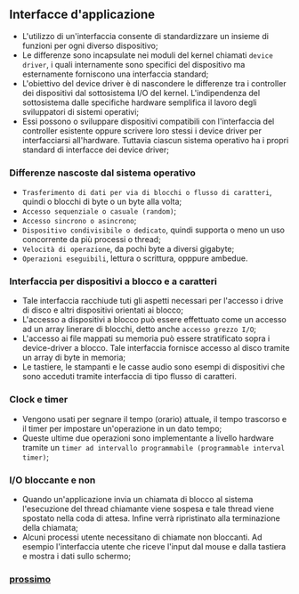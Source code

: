 ## Interfacce d'applicazione
- L'utilizzo di un'interfaccia consente di standardizzare un insieme di funzioni per ogni diverso dispositivo;
- Le differenze sono incapsulate nei moduli del kernel chiamati `device driver`, i quali internamente sono specifici del dispositivo ma esternamente forniscono una interfaccia standard;
- L'obiettivo del device driver è di nascondere le differenze tra i controller dei dispositivi dal sottosistema I/O del kernel. L'indipendenza del sottosistema dalle specifiche hardware semplifica il lavoro degli sviluppatori di sistemi operativi;
- Essi possono o sviluppare dispositivi compatibili con l'interfaccia del controller esistente oppure scrivere loro stessi i device driver per interfacciarsi all'hardware. Tuttavia ciascun sistema operativo ha i propri standard di interfacce dei device driver; 

### Differenze nascoste dal sistema operativo
- `Trasferimento di dati per via di blocchi o flusso di caratteri`, quindi o blocchi di byte o un byte alla volta;
- `Accesso sequenziale o casuale (random)`;
- `Accesso sincrono o asincrono`;
- `Dispositivo condivisibile o dedicato`, quindi supporta o meno un uso concorrente da più processi o thread;
- `Velocità di operazione`, da pochi byte a diversi gigabyte;
- `Operazioni eseguibili`, lettura o scrittura, opppure ambedue.

### Interfaccia per dispositivi a blocco e a caratteri
- Tale interfaccia racchiude tuti gli aspetti necessari per l'accesso i drive di disco e altri dispositivi orientati ai blocco;
- L'accesso a dispositivi a blocco può essere effettuato come un accesso ad un array linerare di blocchi, detto anche `accesso grezzo I/O`;
- L'accesso ai file mappati su memoria può essere stratificato sopra i device-driver a blocco. Tale interfaccia fornisce accesso al disco tramite un array di byte in memoria;
- Le tastiere, le stampanti e le casse audio sono esempi di dispositivi che sono acceduti tramite interfaccia di tipo flusso di caratteri.

### Clock e timer
- Vengono usati per segnare il tempo (orario) attuale, il tempo trascorso e il timer per impostare un'operazione in un dato tempo;
- Queste ultime due operazioni sono implementante a livello hardware tramite un `timer ad intervallo programmabile (programmable interval timer)`;

### I/O bloccante e non
- Quando un'applicazione invia un chiamata di blocco al sistema l'esecuzione del thread chiamante viene sospesa e tale thread viene spostato nella coda di attesa. Infine verrà ripristinato alla terminazione della chiamata;
- Alcuni processi utente necessitano di chiamate non bloccanti. Ad esempio l'interfaccia utente che riceve l'input dal mouse e dalla tastiera e mostra i dati sullo schermo;

### [prossimo](https://github.com/Gabri432/Sistemi_operativi/blob/master/Input_output/parte_3.md)